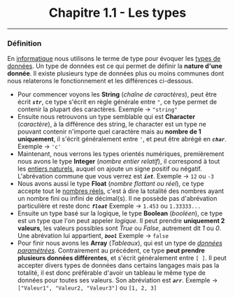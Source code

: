 <center><h1>Chapitre 1.1 - Les types</h1></center>

---
### Définition

En [informatique](https://fr.wikipedia.org/wiki/informatique) nous utilisons le terme de type pour évoquer les [types de données](https://fr.wikipedia.org/wiki/Type_%28informatique%29). Un type de données est ce qui permet de définir la **nature d'une donnée**. Il existe plusieurs type de données plus ou moins communes dont nous relaterons le fonctionnement et les différences ci-dessous.

- Pour commencer voyons les **String**<a name="types-str"></a> (*chaîne de caractères*), peut être écrit _**`str`**_, ce type s'écrit en règle générale entre `"`, ce type permet de contenir la plupart des caractères.
Exemple &rarr; `"string"`
- Ensuite nous retrouvons un type semblable qui est **Character**<a name="types-char"></a> (*caractère*), à la différence des string, le character est un type ne pouvant contenir n'importe quel caractère mais au **nombre de 1 uniquement**, il s'écrit généralement entre `'`, et peut être abrégé en _**`char`**_.
Exemple &rarr; `'c'`
- Maintenant, nous verrons les types orientés numériques, premièrement nous avons le type **Integer**<a name="types-int"></a> (*nombre entier relatif*), il correspond à tout les [entiers naturels](https://fr.wikipedia.org/wiki/Entier_naturel), auquel on ajoute un signe positif ou négatif. L'abrévation commune que vous verrez est _**`int`**_.
Exemple &rarr; `12` ou `-3`
- Nous avons aussi le type **Float** (*nombre flottant ou réel*), ce type accepte tout le [nombres réels](https://fr.wikipedia.org/wiki/Nombre_r%C3%A9el), c'est à dire la totalité des nombres ayant un nombre fini ou infini de décimal(s). Il ne possède pas d'abrévation particulière et reste donc _**`float`**_
Exemple &rarr; `1.453` ou `1.33333...`
- Ensuite un type basé sur la logique, le type **Boolean** (*booléen*), ce type est un type que l'on peut appeler _logique_. Il peut prendre **uniquement 2 valeurs**, les valeurs possibles sont _True_ ou _False_, autrement dit _1_ ou _0_. Une abrévation lui appartient, _**`bool`**_
Exemple &rarr; `false`
- Pour finir nous avons les **Array** (_Tableaux_), qui est un type de *[données paramétrées](https://fr.wikipedia.org/wiki/Type_%28informatique%29#Types_param%C3%A9tr%C3%A9s)*. Contrairement au précédent, ce type **peut prendre plusieurs données différentes**, et s'écrit généralement entre `[ ]`. Il peut accepter divers types de données dans certains langages mais pas la totalité, il est donc préférable d'avoir un tableau le même type de données pour toutes ses valeurs. Son abréviation est _**`arr`**_.
Exemple &rarr; `["Valeur1", "Valeur2, "Valeur3"]` ou `[1, 2, 3]`